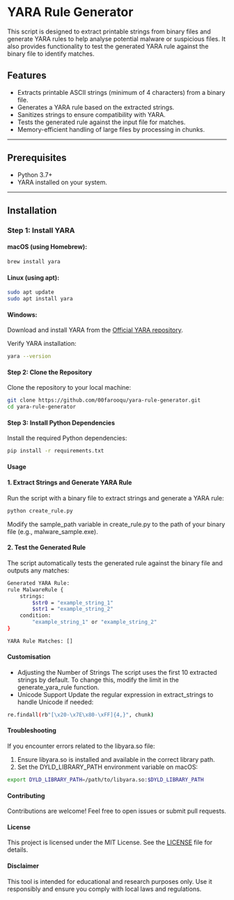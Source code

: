 # YARA Rule Generator

This script is designed to extract printable strings from binary files and generate YARA rules to help analyse potential malware or suspicious files. It also provides functionality to test the generated YARA rule against the binary file to identify matches.

## Features

- Extracts printable ASCII strings (minimum of 4 characters) from a binary file.
- Generates a YARA rule based on the extracted strings.
- Sanitizes strings to ensure compatibility with YARA.
- Tests the generated rule against the input file for matches.
- Memory-efficient handling of large files by processing in chunks.

---

## Prerequisites

- Python 3.7+
- YARA installed on your system.

---

## Installation

### Step 1: Install YARA

#### macOS (using Homebrew):
```bash
brew install yara
```
#### Linux (using apt):
```bash
sudo apt update
sudo apt install yara
```
#### Windows:
Download and install YARA from the [Official YARA repository](https://github.com/VirusTotal/yara).

Verify YARA installation:
```bash
yara --version
```

#### Step 2: Clone the Repository

Clone the repository to your local machine:
```bash
git clone https://github.com/00farooqu/yara-rule-generator.git
cd yara-rule-generator
```

#### Step 3: Install Python Dependencies
Install the required Python dependencies:
```bash
pip install -r requirements.txt
```

#### Usage

#### 1. Extract Strings and Generate YARA Rule

Run the script with a binary file to extract strings and generate a YARA rule:
```bash
python create_rule.py
```
Modify the sample_path variable in create_rule.py to the path of your binary file (e.g., malware_sample.exe).

#### 2. Test the Generated Rule

The script automatically tests the generated rule against the binary file and outputs any matches:
```bash
Generated YARA Rule:
rule MalwareRule {
    strings:
        $str0 = "example_string_1"
        $str1 = "example_string_2"
    condition:
        "example_string_1" or "example_string_2"
}

YARA Rule Matches: []
```

#### Customisation

- Adjusting the Number of Strings
The script uses the first 10 extracted strings by default. To change this, modify the limit in the generate_yara_rule function.
- Unicode Support
Update the regular expression in extract_strings to handle Unicode if needed:
```bash
re.findall(rb"[\x20-\x7E\x80-\xFF]{4,}", chunk)
```

#### Troubleshooting

If you encounter errors related to the libyara.so file:
1. Ensure libyara.so is installed and available in the correct library path.
2. Set the DYLD_LIBRARY_PATH environment variable on macOS:
```bash
export DYLD_LIBRARY_PATH=/path/to/libyara.so:$DYLD_LIBRARY_PATH
```
#### Contributing

Contributions are welcome! Feel free to open issues or submit pull requests.

#### License

This project is licensed under the MIT License. See the [LICENSE](LICENSE) file for details.

#### Disclaimer

This tool is intended for educational and research purposes only. Use it responsibly and ensure you comply with local laws and regulations.
